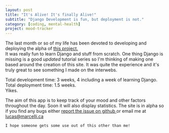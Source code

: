 ```yaml
---
layout: post
title: "It's Alive! It's finally Alive!"
subtitle: "Django Development is fun, but deployment is not."
category: [coding, mental-health]
project: mood-tracker
---
```


<p>
	The last month or so of my life has been devoted to developing and deploying the alpha of <a href ="mood.marcelli.ca">this project.</a> 
<br>
	It was really fun to learn Django and stuff from scratch. One thing Django is missing is a good <i> updated </i> tutorial series so I'm thinking of making one based around the creation of this site. It was quite the experience and it's truly great to see something I made on the interwebs.

</p>

<p>
	Total development time: 3 weeks, 4 including a week of learning Django.<br>
	Total deployment time: 1.5 weeks.<br>
	Yikes.
<p>
	The aim of this app is to keep track of your mood and other factors throughout the day. Soon it will also display statistics. The site is in alpha so if you find any bugs either <a href="https://github.com/lucasmarcelli/mood-tracker/issues"> report the issue on github </a> or email me at <a href="mailto:lucas@marcelli.ca">lucas@marcelli.ca</a>

	I hope someone gets some use out of this other than me!
</p>